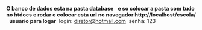 **O banco de dados esta na pasta database** &nbsp;
**e so colocar a pasta com tudo no htdocs e rodar e colocar esta url no navegador http://localhost/escola/** &nbsp;
**usuario para logar**&nbsp;
    login: diretor@hotmail.com&nbsp;
    senha: 123
